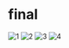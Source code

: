 # final
![1](https://user-images.githubusercontent.com/93101241/172656505-62868a9b-0010-4ed8-9b47-d5aa326a0d11.jpg)
![2](https://user-images.githubusercontent.com/93101241/172656510-06b9bfc8-1add-46bf-9302-cc9afe93e10d.jpg)
![3](https://user-images.githubusercontent.com/93101241/172656517-eeace121-8a9f-4b06-b480-c8e0f0882e9f.jpg)
![4](https://user-images.githubusercontent.com/93101241/172656523-9f2f3cff-64aa-471e-a16e-852c623f8478.jpg)
